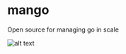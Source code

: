 # mango
Open source for managing go in scale

![alt text](https://user-images.githubusercontent.com/73776709/150123819-2be5f3d6-ed01-4f25-9b49-4132ab90a295.png)